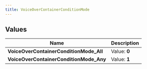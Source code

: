 ```yaml
---
title: VoiceOverContainerConditionMode
---
```


## Values
| Name | Description |
| ---- | ----------- |
| **VoiceOverContainerConditionMode_All** | Value: **0** |
| **VoiceOverContainerConditionMode_Any** | Value: **1** |

